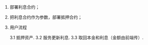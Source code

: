 

1.  部署利息合约；

2.  把利息合约作为参数，部署抵押合约；

3.   用户流程

     3.1 抵押资产. 
     3.2 服务更新利息. 
     3.3 取回本金和利息（金额由前端传）. 
